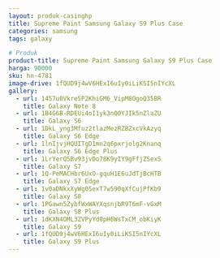 ```yaml
---
layout: produk-casinghp
title: Supreme Paint Samsung Galaxy S9 Plus Case
categories: samsung
tags: galaxy

# Produk
product-title: Supreme Paint Samsung Galaxy S9 Plus Case
harga: 90000
sku: hn-4781
image-drive: 1fQUD9j4wV6HExI6uIy0iLiKSI5nIYcXL
gallery:
  - url: 1457u0Vkre5P2KhiGM6_VipM8OgoQ35BR
    title: Galaxy Note 8
  - url: 1B4G6B-RDEUi4oI1yk3nQ0YJIk5nZlaZU
    title: Galaxy S6
  - url: 1DkL_yng3Mfuz2tlazMezRZBZxcVkAzyq
    title: Galaxy S6 Edge
  - url: 1lnIjvjHQUITgD1mn2q6pxrjolg2Knanq
    title: Galaxy S6 Edge Plus
  - url: 1LrYerQ5Bv93jvDo78K9yIY9gFfjZSexS
    title: Galaxy S7
  - url: 1Q-PeMACHbr6UxO-gquH1E6uJdTjBcHTB
    title: Galaxy S7 Edge
  - url: 1v0aDNkxXyWg05exT7w590qXfCujPfKb9
    title: Galaxy S8
  - url: 1PGawn5ZybfWxWAYXqsnjbR9T6mF-vGxM
    title: Galaxy S8 Plus
  - url: 1dKXN4OML3ZVPyYd0pH6WsTxCM_obKiyK
    title: Galaxy S9
  - url: 1fQUD9j4wV6HExI6uIy0iLiKSI5nIYcXL
    title: Galaxy S9 Plus
---
```

